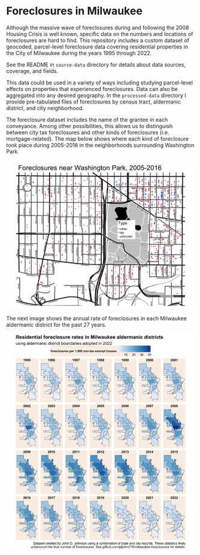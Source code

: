# Foreclosures in Milwaukee

Although the massive wave of foreclosures during and following the 2008 Housing Crisis is well known, specific data on the numbers and locations of foreclosures are hard to find. This repository includes a custom dataset of geocoded, parcel-level foreclosure data covering residential properties in the City of Milwaukee during the years 1995 through 2022.

See the README in `source-data` directory for details about data sources, coverage, and fields.

This data could be used in a variety of ways including studying parcel-level effects on properties that experienced foreclosures. Data can also be aggregated into any desired geography. In the `processed-data` directory I provide pre-tabulated files of foreclosures by census tract, aldermanic district, and city neighborhood.

The foreclosure dataset includes the name of the grantee in each conveyance. Among other possibilities, this allows us to distinguish between city tax foreclosures and other kinds of foreclosures (i.e. mortgage-related). The map below shows where each kind of foreclosure took place during 2005-2016 in the neighborhoods surrounding Washington Park.

![](images/GreaterWashingtonPark_2005to2016.png)

The next image shows the annual rate of foreclosures in each Milwaukee aldermanic district for the past 27 years.

![](images/AldermanicForeclosureRates.png)
